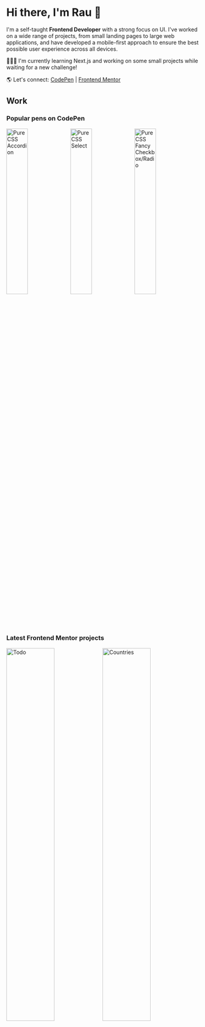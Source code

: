 # Hi there, I'm Rau 👋

I'm a self-taught **Frontend Developer** with a strong focus on UI. I've worked on a wide range of projects, from small landing pages to large web applications, and have developed a mobile-first approach to ensure the best possible user experience across all devices.

🧑🏻‍💻 I'm currently learning Next.js and working on some small projects while waiting for a new challenge!

🌎 Let's connect: [CodePen](https://codepen.io/raubaca) | [Frontend Mentor](https://www.frontendmentor.io/profile/raubaca)

## Work

### Popular pens on CodePen

[<img src="https://shots.codepen.io/username/pen/PZzpVe-512.webp?version=1556664758" alt="Pure CSS Accordion" width="33.33%">](https://codepen.io/raubaca/full/PZzpVe)[<img src="https://shots.codepen.io/username/pen/VejpQP-512.webp?version=1628299856" alt="Pure CSS Select" width="33.33%">](https://codepen.io/raubaca/full/VejpQP)[<img src="https://shots.codepen.io/username/pen/ONzBxP-512.webp?version=1654811128" alt="Pure CSS Fancy Checkbox/Radio" width="33.33%">](https://codepen.io/raubaca/full/ONzBxP)

### Latest Frontend Mentor projects

[<img src="https://res.cloudinary.com/dz209s6jk/image/upload/f_auto,q_auto,w_475/Screenshots/udmteetyzwijztwby29s.jpg" alt="Todo" width="50%">](https://www.frontendmentor.io/solutions/todo-react-hooks-context-NanEFqGBv0)[<img src="https://res.cloudinary.com/dz209s6jk/image/upload/f_auto,q_auto,w_475/Screenshots/vucf6kyaontdahlzxxwp.jpg" alt="Countries" width="50%" align="top">](https://www.frontendmentor.io/solutions/rest-countries-api-with-color-theme-switcher-react-router-1jRsPccHw0)

<!--
**raubaca/raubaca** is a ✨ _special_ ✨ repository because its `README.md` (this file) appears on your GitHub profile.

Here are some ideas to get you started:

- 🔭 I’m currently working on ...
- 🌱 I’m currently learning ...
- 👯 I’m looking to collaborate on ...
- 🤔 I’m looking for help with ...
- 💬 Ask me about ...
- 📫 How to reach me: ...
- 😄 Pronouns: ...
- ⚡ Fun fact: ...
-->
